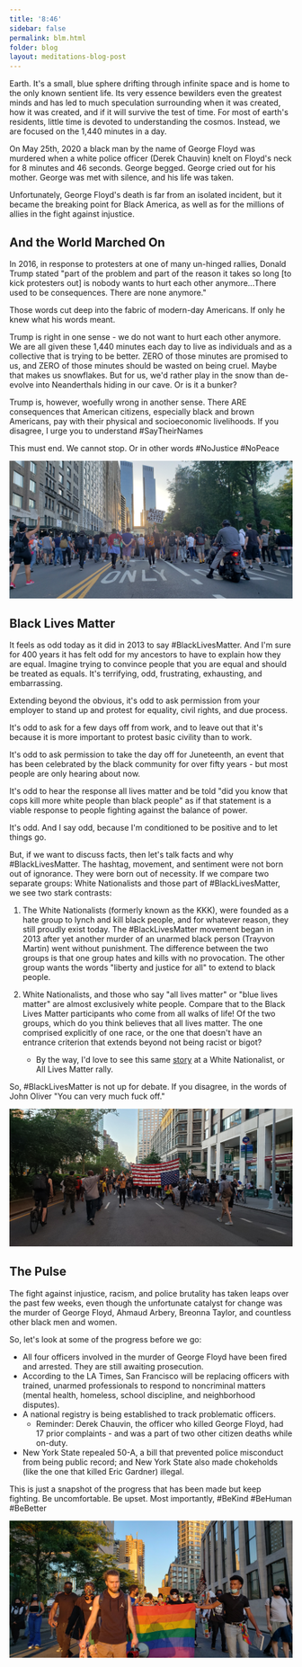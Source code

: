 ```yaml
---
title: '8:46'
sidebar: false
permalink: blm.html
folder: blog
layout: meditations-blog-post
---
```


Earth. It's a small, blue sphere drifting through infinite space and is home to the only known sentient life. Its very essence bewilders even the greatest minds and has led to much speculation surrounding when it was created, how it was created, and if it will survive the test of time. For most of earth's residents, little time is devoted to understanding the cosmos. Instead, we are focused on the 1,440 minutes in a day. 

On May 25th, 2020 a black man by the name of George Floyd was murdered when a white police officer (Derek Chauvin) knelt on Floyd's neck for 8 minutes and 46 seconds. George begged. George cried out for his mother. George was met with silence, and his life was taken. 

Unfortunately, George Floyd's death is far from an isolated incident, but it became the breaking point for Black America, as well as for the millions of allies in the fight against injustice.

## And the World Marched On

In 2016, in response to protesters at one of many un-hinged rallies, Donald Trump stated "part of the problem and part of the reason it takes so long [to kick protesters out] is nobody wants to hurt each other anymore...There used to be consequences. There are none anymore."

Those words cut deep into the fabric of modern-day Americans. If only he knew what his words meant.

Trump is right in one sense - we do not want to hurt each other anymore. We are all given these 1,440 minutes each day to live as individuals and as a collective that is trying to be better. ZERO of those minutes are promised to us, and ZERO of those minutes should be wasted on being cruel. Maybe that makes us snowflakes. But for us, we'd rather play in the snow than de-evolve into Neanderthals hiding in our cave. Or is it a bunker?

Trump is, however, woefully wrong in another sense. There ARE consequences that American citizens, especially black and brown Americans, pay with their physical and socioeconomic livelihoods. If you disagree, I urge you to understand #SayTheirNames

This must end. We cannot stop. Or in other words #NoJustice #NoPeace

<div class="post-image-container">
    <img class="post-image" src="images/blm-bike-wide.jpg" />
</div>

## Black Lives Matter


It feels as odd today as it did in 2013 to say #BlackLivesMatter. And I'm sure for 400 years it has felt odd for my ancestors to have to explain how they are equal. Imagine trying to convince people that you are equal and should be treated as equals. It's terrifying, odd, frustrating, exhausting, and embarrassing.

Extending beyond the obvious, it's odd to ask permission from your employer to stand up and protest for equality, civil rights, and due process.

It's odd to ask for a few days off from work, and to leave out that it's because it is more important to protest basic civility than to work.

It's odd to ask permission to take the day off for Juneteenth, an event that has been celebrated by the black community for over fifty years - but most people are only hearing about now. 

It's odd to hear the response all lives matter and be told "did you know that cops kill more white people than black people" as if that statement is a viable response to people fighting against the balance of power. 

It's odd. And I say odd, because I'm conditioned to be positive and to let things go.

But, if we want to discuss facts, then let's talk facts and why #BlackLivesMatter. The hashtag, movement, and sentiment were not born out of ignorance. They were born out of necessity. If we compare two separate groups: White Nationalists and those part of #BlackLivesMatter, we see two stark contrasts: 

1.  The White Nationalists (formerly known as the KKK), were founded as a hate group to lynch and kill black people, and for whatever reason, they still proudly exist today. The #BlackLivesMatter movement began in 2013 after yet another murder of an unarmed black person (Trayvon Martin) went without punishment. The difference between the two groups is that one group hates and kills with no provocation. The other group wants the words "liberty and justice for all" to extend to black people.

2. White Nationalists, and those who say "all lives matter" or "blue lives matter" are almost exclusively white people. Compare that to the Black Lives Matter participants who come from all walks of life! Of the two groups, which do you think believes that all lives matter. The one comprised explicitly of one race, or the one that doesn't have an entrance criterion that extends beyond not being racist or bigot?
   * By the way, I'd love to see this same [story](https://www.hindustantimes.com/world-news/black-man-carries-injured-white-person-to-safety-at-london-protest/story-gfzhIABVlFOQ0RY6YuMSsK.html) at a White Nationalist, or All Lives Matter rally.

So, #BlackLivesMatter is not up for debate. If you disagree, in the words of John Oliver "You can very much fuck off."

<div class="post-image-container">
    <img class="post-image" src="images/blm-flag.jpg" />
</div>

## The Pulse

The fight against injustice, racism, and police brutality has taken leaps over the past few weeks, even though the unfortunate catalyst for change was the murder of George Floyd, Ahmaud Arbery, Breonna Taylor, and countless other black men and women.

So, let's look at some of the progress before we go:

* All four officers involved in the murder of George Floyd have been fired and arrested. They are still awaiting prosecution.
* According to the LA Times, San Francisco will be replacing officers with trained, unarmed professionals to respond to noncriminal matters (mental health, homeless, school discipline, and neighborhood disputes).
* A national registry is being established to track problematic officers.
  * Reminder: Derek Chauvin, the officer who killed George Floyd, had 17 prior complaints - and was a part of two other citizen deaths while on-duty.
* New York State repealed 50-A, a bill that prevented police misconduct from being public record; and New York State also made chokeholds (like the one that killed Eric Gardner) illegal.

This is just a snapshot of the progress that has been made but keep fighting. Be uncomfortable. Be upset. Most importantly, #BeKind #BeHuman #BeBetter

<div class="post-image-container">
    <img class="post-image" src="images/blm-pride.jpg" />
</div>